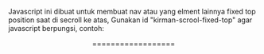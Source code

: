 Javascript ini dibuat untuk membuat nav atau yang elment lainnya fixed top position saat di secroll ke atas,
Gunakan id "kirman-scrool-fixed-top" agar javascript berpungsi, contoh:

<header id="kirman-scrool-fixed-top" class="?">
==================
</header>
